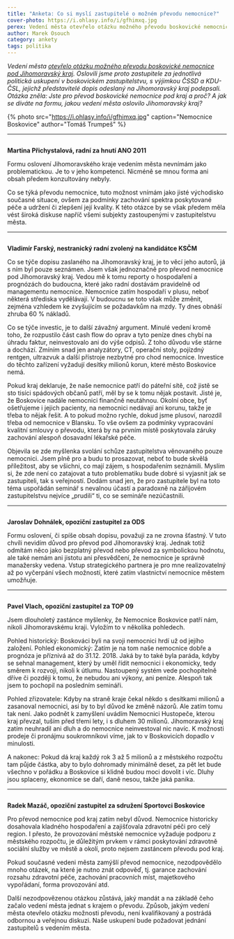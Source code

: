 ```yaml
---
title: "Anketa: Co si myslí zastupitelé o možném převodu nemocnice?"
cover-photo: https://i.ohlasy.info/i/gfhimxq.jpg
perex: Vedení města otevřelo otázku možného převodu boskovické nemocnice pod Jihomoravský kraj. Co si o něm myslí zastupitelé?
author: Marek Osouch
category: ankety
tags: politika
---
```


*Vedení města [otevřelo otázku možného převodu boskovické nemocnice pod Jihomoravský kraj](http://www.ohlasy.info/clanky/2017/10/prevod-nemocnice.html). Oslovili jsme proto zastupitele za jednotlivá politická uskupení v boskovickém zastupitelstvu, s výjimkou ČSSD a KDU-ČSL, jejichž představitelé dopis odeslaný na Jihomoravský kraj podepsali. Otázka zněla: Jste pro převod boskovické nemocnice pod kraj a proč? A jak se díváte na formu, jakou vedení města oslovilo Jihomoravský kraj?*

{% photo src="https://i.ohlasy.info/i/gfhimxq.jpg" caption="Nemocnice Boskovice" author="Tomáš Trumpeš" %}

---

<img src="https://i.ohlasy.info/i/ces4myf.jpg" class="profile-picture" alt="">

**Martina Přichystalová, radní za hnutí ANO 2011**

Formu oslovení Jihomoravského kraje vedením města nevnímám jako problematickou. Je to v jeho kompetenci. Nicméně se mnou forma ani obsah předem konzultovány nebyly.

Co se týká převodu nemocnice, tuto možnost vnímám jako jisté východisko současné situace, ovšem za podmínky zachování spektra poskytované péče a udržení či zlepšení její kvality. K této otázce by se však předem měla vést široká diskuse napříč všemi subjekty zastoupenými v zastupitelstvu města.

---

<img src="https://i.ohlasy.info/i/5hzfu14.jpg" class="profile-picture" alt="">

**Vladimír Farský, nestranický radní zvolený na kandidátce KSČM**

Co se týče dopisu zaslaného na Jihomoravský kraj, je to věcí jeho autorů, já s ním byl pouze seznámen. Jsem však jednoznačně pro převod nemocnice pod Jihomoravský kraj. Vedou mě k tomu reporty o hospodaření a prognózách do budoucna, které jako radní dostávám pravidelně od managementu nemocnice. Nemocnice zatím hospodaří v plusu, neboť některá střediska vydělávají. V budoucnu se toto však může změnit, zejména vzhledem ke zvyšujícím se požadavkům na mzdy. Ty dnes obnáší zhruba 60 % nákladů.

Co se týče investic, je to další závažný argument. Minulé vedení kromě toho, že rozpustilo část cash flow do oprav a tyto peníze dnes chybí na úhradu faktur, neinvestovalo ani do výše odpisů. Z toho důvodu vše stárne a dochází. Zmíním snad jen analyzátory, CT, operační stoly, pojízdný rentgen, ultrazvuk a další přístroje nezbytné pro chod nemocnice. Investice do těchto zařízení vyžadují desítky milionů korun, které město Boskovice nemá.

Pokud kraj deklaruje, že naše nemocnice patří do páteřní sítě, což jistě se sto tisíci spádových občanů patří, měl by se k tomu nějak postavit. Jisté je, že Boskovice nadále nemocnici finančně neutáhnou. Okolní obce, byť ošetřujeme i jejich pacienty, na nemocnici nedávají ani korunu, takže je třeba to nějak řešit. A to pokud možno rychle, dokud jsme plusoví, narozdíl třeba od nemocnice v Blansku. To vše ovšem za podmínky vypracování kvalitní smlouvy o převodu, která by na prvním místě poskytovala záruky zachování alespoň dosavadní lékařské péče. 

Objevila se zde myšlenka svolání schůze zastupitelstva věnovaného pouze nemocnici. Jsem plně pro a budu to prosazovat, neboť to bude skvělá příležitost, aby se všichni, co mají zájem, s hospodařením seznámili. Myslím si, že zde není co zatajovat a tuto problematiku bude dobré si vyjasnit jak se zastupiteli, tak s veřejností. Dodám snad jen, že pro zastupitele byl na toto téma uspořádán seminář s nevalnou účastí a paradoxně na zářijovém zastupitelstvu nejvíce „prudili“ ti, co se semináře nezúčastnili.

---

<img src="https://i.ohlasy.info/i/w8zlgxo.jpg" class="profile-picture" alt="">

**Jaroslav Dohnálek, opoziční zastupitel za ODS**

Formu oslovení, či spíše obsah dopisu, považuji za ne zrovna šťastný. V tuto chvíli nevidím důvod pro převod pod Jihomoravský kraj. Jednak totiž odmítám něco jako bezplatný převod nebo převod za symbolickou hodnotu, ale také nemám ani jistotu ani přesvědčení, že nemocnice je správně manažersky vedena. Vstup strategického partnera je pro mne realizovatelný až po vyčerpání všech možností, které zatím vlastnictví nemocnice městem umožňuje.

---

<img src="https://i.ohlasy.info/i/v8n6mm3.jpg" class="profile-picture" alt="">

**Pavel Vlach, opoziční zastupitel za TOP 09**

Jsem dlouholetý zastánce myšlenky, že Nemocnice Boskovice patří nám, nikoli Jihomoravskému kraji. Vyložím to v několika pohledech.

Pohled historický: Boskováci byli na svoji nemocnici hrdí už od jejího založení. Pohled ekonomický: Zatím je na tom naše nemocnice dobře a prognóza je příznivá až do 31.12. 2018. Jaká by to také byla paráda, kdyby se sehnal management, který by uměl řídit nemocnici i ekonomicky, tedy směrem k rozvoji, nikoli k útlumu. Nastoupený systém vede pochopitelně dříve či později k tomu, že nebudou ani výkony, ani peníze. Alespoň tak jsem to pochopil na posledním semináři.

Pohled zřizovatele: Kdyby na straně kraje čekal někdo s desítkami milionů a zasanoval nemocnici, asi by to byl důvod ke změně názorů. Ale zatím tomu tak není. Jako podnět k zamyšlení uvádím Nemocnici Hustopeče, kterou kraj převzal, tuším před třemi lety, i s dluhem 30 milionů. Jihomoravský kraj zatím neuhradil ani dluh a do nemocnice neinvestoval nic navíc. K možnosti prodeje či pronájmu soukromníkovi víme, jak to v Boskovicích dopadlo v minulosti.

A nakonec: Pokud dá kraj každý rok 3 až 5 milionů a z městského rozpočtu tam půjde částka, aby to bylo dohromady minimálně deset, za pět let bude všechno v pořádku a Boskovice si klidně budou moci dovolit i víc. Dluhy jsou splaceny, ekonomice se daří, daně nesou, takže jaká panika.

---

<img src="https://i.ohlasy.info/i/ayamxfp.jpg" class="profile-picture" alt="">

**Radek Mazáč, opoziční zastupitel za sdružení Sportovci Boskovice**

Pro převod nemocnice pod kraj zatím nebyl důvod. Nemocnice historicky dosahovala kladného hospodaření a zajišťovala zdravotní péči pro celý region. I přesto, že provozování městské nemocnice vyžaduje podporu z městského rozpočtu, je důležitým prvkem v rámci poskytování zdravotně sociální služby ve městě a okolí, proto nejsem zastáncem převodu pod kraj. 

Pokud současné vedeni města zamýšlí převod nemocnice, nezodpovědělo mnoho otázek, na které je nutno znát odpověď, tj. garance zachování rozsahu zdravotní péče, zachování pracovních míst, majetkového vypořádaní, forma provozování atd. 

Další nezodpovězenou otázkou zůstává, jaký mandát a na základě čeho začalo vedení města jednat s krajem o převodu. Způsob, jakým vedení města otevřelo otázku možnosti převodu, není kvalifikovaný a postrádá odbornou a veřejnou diskuzi. Naše uskupení bude požadovat jednání zastupitelů s vedením města.
